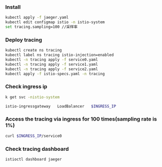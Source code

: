 ### Install

```sh
kubectl apply -f jaeger.yaml
kubectl edit configmap istio -n istio-system
set tracing.sampling=100 //采样率
```

### Deploy tracing
```sh
kubectl create ns tracing
kubectl label ns tracing istio-injection=enabled
kubectl -n tracing apply -f service0.yaml
kubectl -n tracing apply -f service1.yaml
kubectl -n tracing apply -f service2.yaml
kubectl apply -f istio-specs.yaml -n tracing
```

### Check ingress ip

```sh
k get svc -nistio-system

istio-ingressgateway   LoadBalancer   $INGRESS_IP
```

### Access the tracing via ingress for 100 times(sampling rate is 1%)

```sh
curl $INGRESS_IP/service0
```

### Check tracing dashboard

```sh
istioctl dashboard jaeger
```
